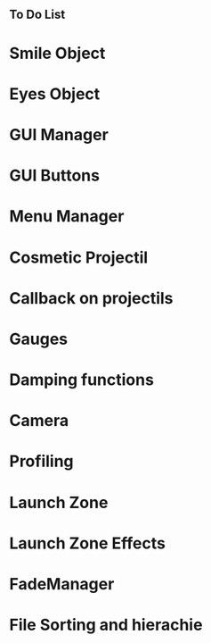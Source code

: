 ## To Do List

# Smile Object
# Eyes Object
# GUI Manager
# GUI Buttons
# Menu Manager
# Cosmetic Projectil
# Callback on projectils
# Gauges
# Damping functions
# Camera
# Profiling
# Launch Zone
# Launch Zone Effects
# FadeManager
# File Sorting and hierachie